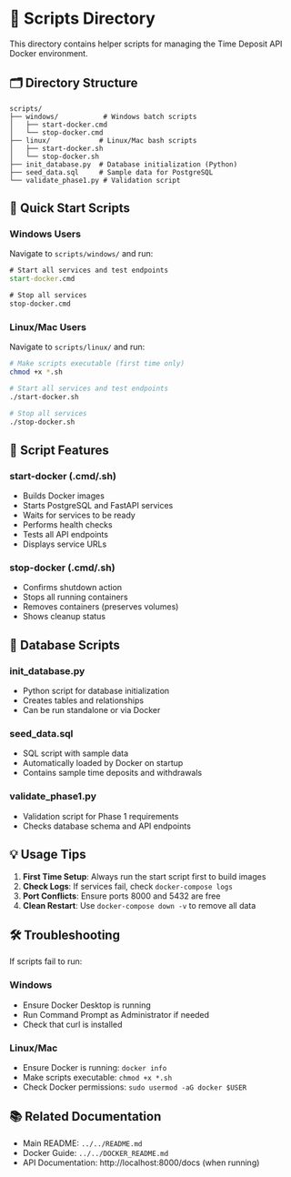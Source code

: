# 📁 Scripts Directory

This directory contains helper scripts for managing the Time Deposit API Docker environment.

## 🗂️ Directory Structure

```
scripts/
├── windows/           # Windows batch scripts
│   ├── start-docker.cmd
│   └── stop-docker.cmd
├── linux/            # Linux/Mac bash scripts
│   ├── start-docker.sh
│   └── stop-docker.sh
├── init_database.py  # Database initialization (Python)
├── seed_data.sql     # Sample data for PostgreSQL
└── validate_phase1.py # Validation script
```

## 🚀 Quick Start Scripts

### Windows Users

Navigate to `scripts/windows/` and run:

```cmd
# Start all services and test endpoints
start-docker.cmd

# Stop all services
stop-docker.cmd
```

### Linux/Mac Users

Navigate to `scripts/linux/` and run:

```bash
# Make scripts executable (first time only)
chmod +x *.sh

# Start all services and test endpoints
./start-docker.sh

# Stop all services
./stop-docker.sh
```

## 📝 Script Features

### start-docker (.cmd/.sh)
- Builds Docker images
- Starts PostgreSQL and FastAPI services
- Waits for services to be ready
- Performs health checks
- Tests all API endpoints
- Displays service URLs

### stop-docker (.cmd/.sh)
- Confirms shutdown action
- Stops all running containers
- Removes containers (preserves volumes)
- Shows cleanup status

## 🔧 Database Scripts

### init_database.py
- Python script for database initialization
- Creates tables and relationships
- Can be run standalone or via Docker

### seed_data.sql
- SQL script with sample data
- Automatically loaded by Docker on startup
- Contains sample time deposits and withdrawals

### validate_phase1.py
- Validation script for Phase 1 requirements
- Checks database schema and API endpoints

## 💡 Usage Tips

1. **First Time Setup**: Always run the start script first to build images
2. **Check Logs**: If services fail, check `docker-compose logs`
3. **Port Conflicts**: Ensure ports 8000 and 5432 are free
4. **Clean Restart**: Use `docker-compose down -v` to remove all data

## 🛠️ Troubleshooting

If scripts fail to run:

### Windows
- Ensure Docker Desktop is running
- Run Command Prompt as Administrator if needed
- Check that curl is installed

### Linux/Mac
- Ensure Docker is running: `docker info`
- Make scripts executable: `chmod +x *.sh`
- Check Docker permissions: `sudo usermod -aG docker $USER`

## 📚 Related Documentation

- Main README: `../../README.md`
- Docker Guide: `../../DOCKER_README.md`
- API Documentation: http://localhost:8000/docs (when running)
